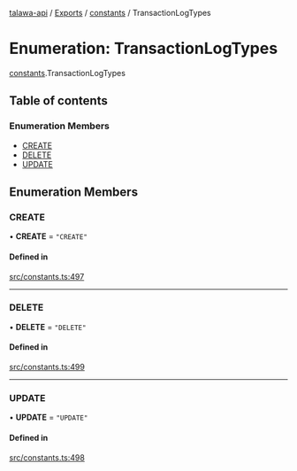 [talawa-api](../README.md) / [Exports](../modules.md) / [constants](../modules/constants.md) / TransactionLogTypes

# Enumeration: TransactionLogTypes

[constants](../modules/constants.md).TransactionLogTypes

## Table of contents

### Enumeration Members

- [CREATE](constants.TransactionLogTypes.md#create)
- [DELETE](constants.TransactionLogTypes.md#delete)
- [UPDATE](constants.TransactionLogTypes.md#update)

## Enumeration Members

### CREATE

• **CREATE** = ``"CREATE"``

#### Defined in

[src/constants.ts:497](https://github.com/PalisadoesFoundation/talawa-api/blob/ac416c4/src/constants.ts#L497)

___

### DELETE

• **DELETE** = ``"DELETE"``

#### Defined in

[src/constants.ts:499](https://github.com/PalisadoesFoundation/talawa-api/blob/ac416c4/src/constants.ts#L499)

___

### UPDATE

• **UPDATE** = ``"UPDATE"``

#### Defined in

[src/constants.ts:498](https://github.com/PalisadoesFoundation/talawa-api/blob/ac416c4/src/constants.ts#L498)
